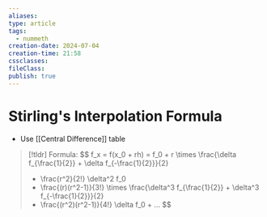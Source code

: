 ```yaml
---
aliases: 
type: article
tags:
  - nummeth
creation-date: 2024-07-04
creation-time: 21:58
cssclasses: 
fileClass: 
publish: true
---
```

# Stirling's Interpolation Formula
- Use [[Central Difference]] table

> [!tldr] Formula:
> $$
> f_x = f(x_0 + rh) = f_0 + 
> r \times \frac{\delta f_{\frac{1}{2}} + \delta f_{-\frac{1}{2}}}{2}
> + \frac{r^2}{2!} \delta^2 f_0
> + \frac{(r)(r^2-1)}{3!} \times \frac{\delta^3 f_{\frac{1}{2}} + \delta^3 f_{-\frac{1}{2}}}{2}
> + \frac{(r^2)(r^2-1)}{4!} \delta f_0 + ...
> $$
> 

